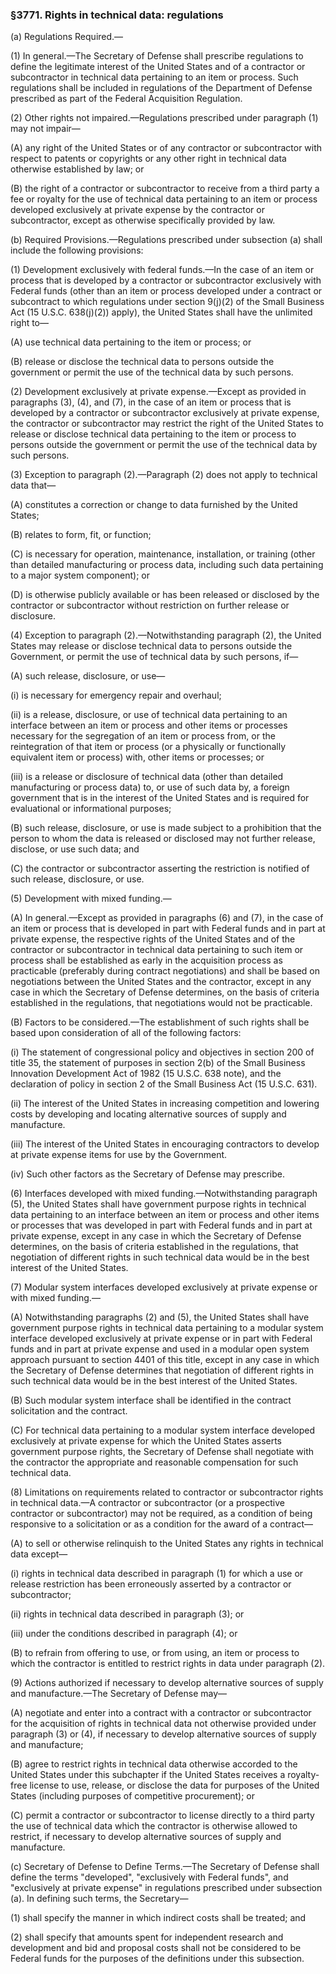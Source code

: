 ### §3771. Rights in technical data: regulations ###

(a) Regulations Required.—

(1) In general.—The Secretary of Defense shall prescribe regulations to define the legitimate interest of the United States and of a contractor or subcontractor in technical data pertaining to an item or process. Such regulations shall be included in regulations of the Department of Defense prescribed as part of the Federal Acquisition Regulation.

(2) Other rights not impaired.—Regulations prescribed under paragraph (1) may not impair—

(A) any right of the United States or of any contractor or subcontractor with respect to patents or copyrights or any other right in technical data otherwise established by law; or

(B) the right of a contractor or subcontractor to receive from a third party a fee or royalty for the use of technical data pertaining to an item or process developed exclusively at private expense by the contractor or subcontractor, except as otherwise specifically provided by law.

(b) Required Provisions.—Regulations prescribed under subsection (a) shall include the following provisions:

(1) Development exclusively with federal funds.—In the case of an item or process that is developed by a contractor or subcontractor exclusively with Federal funds (other than an item or process developed under a contract or subcontract to which regulations under section 9(j)(2) of the Small Business Act (15 U.S.C. 638(j)(2)) apply), the United States shall have the unlimited right to—

(A) use technical data pertaining to the item or process; or

(B) release or disclose the technical data to persons outside the government or permit the use of the technical data by such persons.

(2) Development exclusively at private expense.—Except as provided in paragraphs (3), (4), and (7), in the case of an item or process that is developed by a contractor or subcontractor exclusively at private expense, the contractor or subcontractor may restrict the right of the United States to release or disclose technical data pertaining to the item or process to persons outside the government or permit the use of the technical data by such persons.

(3) Exception to paragraph (2).—Paragraph (2) does not apply to technical data that—

(A) constitutes a correction or change to data furnished by the United States;

(B) relates to form, fit, or function;

(C) is necessary for operation, maintenance, installation, or training (other than detailed manufacturing or process data, including such data pertaining to a major system component); or

(D) is otherwise publicly available or has been released or disclosed by the contractor or subcontractor without restriction on further release or disclosure.

(4) Exception to paragraph (2).—Notwithstanding paragraph (2), the United States may release or disclose technical data to persons outside the Government, or permit the use of technical data by such persons, if—

(A) such release, disclosure, or use—

(i) is necessary for emergency repair and overhaul;

(ii) is a release, disclosure, or use of technical data pertaining to an interface between an item or process and other items or processes necessary for the segregation of an item or process from, or the reintegration of that item or process (or a physically or functionally equivalent item or process) with, other items or processes; or

(iii) is a release or disclosure of technical data (other than detailed manufacturing or process data) to, or use of such data by, a foreign government that is in the interest of the United States and is required for evaluational or informational purposes;

(B) such release, disclosure, or use is made subject to a prohibition that the person to whom the data is released or disclosed may not further release, disclose, or use such data; and

(C) the contractor or subcontractor asserting the restriction is notified of such release, disclosure, or use.

(5) Development with mixed funding.—

(A) In general.—Except as provided in paragraphs (6) and (7), in the case of an item or process that is developed in part with Federal funds and in part at private expense, the respective rights of the United States and of the contractor or subcontractor in technical data pertaining to such item or process shall be established as early in the acquisition process as practicable (preferably during contract negotiations) and shall be based on negotiations between the United States and the contractor, except in any case in which the Secretary of Defense determines, on the basis of criteria established in the regulations, that negotiations would not be practicable.

(B) Factors to be considered.—The establishment of such rights shall be based upon consideration of all of the following factors:

(i) The statement of congressional policy and objectives in section 200 of title 35, the statement of purposes in section 2(b) of the Small Business Innovation Development Act of 1982 (15 U.S.C. 638 note), and the declaration of policy in section 2 of the Small Business Act (15 U.S.C. 631).

(ii) The interest of the United States in increasing competition and lowering costs by developing and locating alternative sources of supply and manufacture.

(iii) The interest of the United States in encouraging contractors to develop at private expense items for use by the Government.

(iv) Such other factors as the Secretary of Defense may prescribe.

(6) Interfaces developed with mixed funding.—Notwithstanding paragraph (5), the United States shall have government purpose rights in technical data pertaining to an interface between an item or process and other items or processes that was developed in part with Federal funds and in part at private expense, except in any case in which the Secretary of Defense determines, on the basis of criteria established in the regulations, that negotiation of different rights in such technical data would be in the best interest of the United States.

(7) Modular system interfaces developed exclusively at private expense or with mixed funding.—

(A) Notwithstanding paragraphs (2) and (5), the United States shall have government purpose rights in technical data pertaining to a modular system interface developed exclusively at private expense or in part with Federal funds and in part at private expense and used in a modular open system approach pursuant to section 4401 of this title, except in any case in which the Secretary of Defense determines that negotiation of different rights in such technical data would be in the best interest of the United States.

(B) Such modular system interface shall be identified in the contract solicitation and the contract.

(C) For technical data pertaining to a modular system interface developed exclusively at private expense for which the United States asserts government purpose rights, the Secretary of Defense shall negotiate with the contractor the appropriate and reasonable compensation for such technical data.

(8) Limitations on requirements related to contractor or subcontractor rights in technical data.—A contractor or subcontractor (or a prospective contractor or subcontractor) may not be required, as a condition of being responsive to a solicitation or as a condition for the award of a contract—

(A) to sell or otherwise relinquish to the United States any rights in technical data except—

(i) rights in technical data described in paragraph (1) for which a use or release restriction has been erroneously asserted by a contractor or subcontractor;

(ii) rights in technical data described in paragraph (3); or

(iii) under the conditions described in paragraph (4); or

(B) to refrain from offering to use, or from using, an item or process to which the contractor is entitled to restrict rights in data under paragraph (2).

(9) Actions authorized if necessary to develop alternative sources of supply and manufacture.—The Secretary of Defense may—

(A) negotiate and enter into a contract with a contractor or subcontractor for the acquisition of rights in technical data not otherwise provided under paragraph (3) or (4), if necessary to develop alternative sources of supply and manufacture;

(B) agree to restrict rights in technical data otherwise accorded to the United States under this subchapter if the United States receives a royalty-free license to use, release, or disclose the data for purposes of the United States (including purposes of competitive procurement); or

(C) permit a contractor or subcontractor to license directly to a third party the use of technical data which the contractor is otherwise allowed to restrict, if necessary to develop alternative sources of supply and manufacture.

(c) Secretary of Defense to Define Terms.—The Secretary of Defense shall define the terms "developed", "exclusively with Federal funds", and "exclusively at private expense" in regulations prescribed under subsection (a). In defining such terms, the Secretary—

(1) shall specify the manner in which indirect costs shall be treated; and

(2) shall specify that amounts spent for independent research and development and bid and proposal costs shall not be considered to be Federal funds for the purposes of the definitions under this subsection.